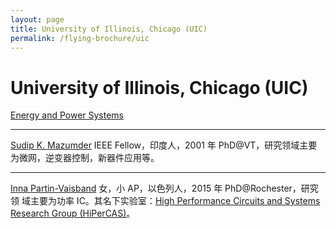 ```yaml
---
layout: page
title: University of Illinois, Chicago (UIC)
permalink: /flying-brochure/uic
---
```

# University of Illinois, Chicago (UIC)

[Energy and Power Systems](https://ece.uic.edu/ece-research/areas/#eps) 

---

[Sudip K. Mazumder](http://www1.ece.uic.edu/~mazumder/)
IEEE Fellow，印度人，2001 年 PhD@VT，研究领域主要
为微网，逆变器控制，新器件应用等。

---

[Inna Partin-Vaisband](https://ece.uic.edu/profiles/inna-partin-vaisband-phd/)
女，小 AP，以色列人，2015 年 PhD@Rochester，研究领
域主要为功率 IC。其名下实验室：[High Performance Circuits and Systems Research Group (HiPerCAS)](https://hipercas.lab.uic.edu/)。
